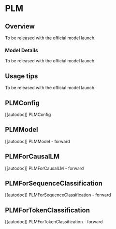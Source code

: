 <!--Copyright 2024 The PLM Team and The HuggingFace Team. All rights reserved.

Licensed under the Apache License, Version 2.0 (the "License"); you may not use this file except in compliance with
the License. You may obtain a copy of the License at

http://www.apache.org/licenses/LICENSE-2.0

Unless required by applicable law or agreed to in writing, software distributed under the License is distributed on
an "AS IS" BASIS, WITHOUT WARRANTIES OR CONDITIONS OF ANY KIND, either express or implied. See the License for the
specific language governing permissions and limitations under the License.

⚠️ Note that this file is in Markdown but contain specific syntax for our doc-builder (similar to MDX) that may not be
rendered properly in your Markdown viewer.

-->

# PLM

## Overview

To be released with the official model launch.

### Model Details

To be released with the official model launch.


## Usage tips

To be released with the official model launch.

## PLMConfig

[[autodoc]] PLMConfig

## PLMModel

[[autodoc]] PLMModel
    - forward

## PLMForCausalLM

[[autodoc]] PLMForCausalLM
    - forward

## PLMForSequenceClassification

[[autodoc]] PLMForSequenceClassification
    - forward

## PLMForTokenClassification

[[autodoc]] PLMForTokenClassification
    - forward